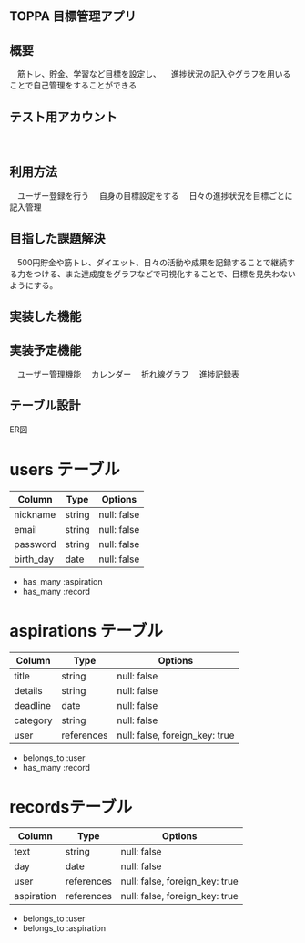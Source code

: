 ## TOPPA 目標管理アプリ

## 概要
　筋トレ、貯金、学習など目標を設定し、
　進捗状況の記入やグラフを用いることで自己管理をすることができる

## テスト用アカウント
　
## 利用方法
　ユーザー登録を行う
　自身の目標設定をする
　日々の進捗状況を目標ごとに記入管理

## 目指した課題解決
　500円貯金や筋トレ、ダイエット、日々の活動や成果を記録することで継続する力をつける、また達成度をグラフなどで可視化することで、目標を見失わないようにする。

## 実装した機能

## 実装予定機能
　ユーザー管理機能
　カレンダー
　折れ線グラフ
　進捗記録表

## テーブル設計
ER図
  
# users テーブル
| Column    | Type   | Options     |
| --------- | ------ | ----------- |
| nickname  | string | null: false |
| email     | string | null: false |
| password  | string | null: false |
| birth_day | date   | null: false |

- has_many :aspiration
- has_many :record

# aspirations テーブル
| Column    | Type       | Options                        |
| --------- | ---------- | ------------------------------ |
| title     | string     | null: false                    |
| details   | string     | null: false                    |
| deadline  | date       | null: false                    |
| category  | string     | null: false                    |
| user      | references | null: false, foreign_key: true |

- belongs_to :user
- has_many :record

# recordsテーブル
| Column     | Type       | Options                        |
| ---------- | ---------- | ------------------------------ |
| text       | string     | null: false                    |
| day        | date       | null: false                    |
| user       | references | null: false, foreign_key: true |
| aspiration | references | null: false, foreign_key: true |

- belongs_to :user
- belongs_to :aspiration
